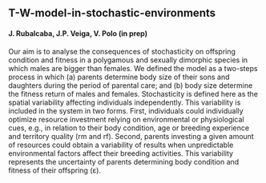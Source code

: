 ## T-W-model-in-stochastic-environments

#### J. Rubalcaba, J.P. Veiga, V. Polo (in prep)


Our aim is to analyse the consequences of stochasticity on offspring condition and fitness in a polygamous and 
sexually dimorphic species in which males are bigger than females. We defined the model as a two-steps process 
in which (a) parents determine body size of their sons and daughters during the period of parental care; and 
(b) body size determine the fitness return of males and females. Stochasticity is defined here as the 
spatial variability affecting individuals independently. This variability is included in the system in two forms. 
First, individuals could individually optimize resource investment relying on environmental or physiological cues, 
e.g., in relation to their body condition, age or breeding experience and territory quality (rm and rf). 
Second, parents investing a given amount of resources could obtain a variability of results when unpredictable 
environmental factors affect their breeding activities. This variability represents the uncertainty of parents 
determining body condition and fitness of their offspring (ε). 
